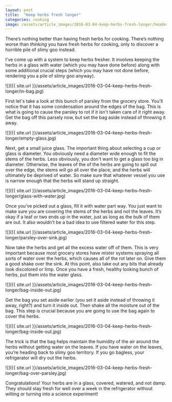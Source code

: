 ```yaml
---
layout: post
title:  "Keep herbs fresh longer"
categories: cooking
image: /assets/article_images/2016-03-04-keep-herbs-fresh-longer/header.jpg
---
```


There’s nothing better than having fresh herbs for cooking. There’s nothing worse than _thinking_ you have fresh herbs for cooking, only to discover a horrible pile of slimy goo instead.

I've come up with a system to keep herbs fresher. It involves keeping the herbs in a glass with water (which you may have done before) along with some additional crucial steps (which you may have not done before, rendering you a pile of slimy goo anyway).

![]({{ site.url }}/assets/article_images/2016-03-04-keep-herbs-fresh-longer/in-bag.jpg)

First let's take a look at this bunch of parsley from the grocery store. You'll notice that it has some condensation around the edges of the bag. This is what is going to cause the parsley to rot if it isn't taken care of it right away. Get the bag off this parsely now, but set the bag aside instead of throwing it away.

![]({{ site.url }}/assets/article_images/2016-03-04-keep-herbs-fresh-longer/empty-glass.jpg)

Next, get a small juice glass. The important thing about selecting a cup or glass is diameter. You obviously need a diameter wide enough to fit the stems of the herbs. Less obviously, you don't want to get a glass too big in diameter. Otherwise, the leaves of the of the herbs are going to spill out over the edge, the stems will go all over the place, and the herbs will ultimately be deprived of water. So make sure that whatever vessel you use is narrow enough that the herbs will stand up straight.

![]({{ site.url }}/assets/article_images/2016-03-04-keep-herbs-fresh-longer/glass-with-water.jpg)

Once you’ve picked out a glass, fill it with water part way. You just want to make sure you are covering the stems of the herbs and not the leaves. It’s okay if a leaf or two ends up in the water, just as long as the bulk of them are out. It also wouldn’t be a bad idea to use filtered water for this step.

![]({{ site.url }}/assets/article_images/2016-03-04-keep-herbs-fresh-longer/parsley-over-sink.jpg)

Now take the herbs and get all the excess water off of them. This is very important because most grocery stores have mister systems spraying all sorts of water over the herbs, which causes all of the rot later on. Give them a good shake over the sink. At this point, also take out any bits that already look discolored or limp. Once you have a fresh, healthy looking bunch of herbs, put them into the water glass.


![]({{ site.url }}/assets/article_images/2016-03-04-keep-herbs-fresh-longer/bag-inside-out.jpg)

Get the bag you set aside earlier (you set it aside instead of throwing it away, right?) and turn it inside out. Then shake all the moisture out of the bag. This step is crucial because you are going to use the bag again to cover the herbs.

![]({{ site.url }}/assets/article_images/2016-03-04-keep-herbs-fresh-longer/bag-inside-out.jpg)

The trick is that the bag helps maintain the humidity of the air around the herbs without getting water on the leaves. If you have water on the leaves, you’re heading back to slimy goo territory. If you go bagless, your refrigerator will dry out the herbs.

![]({{ site.url }}/assets/article_images/2016-03-04-keep-herbs-fresh-longer/bag-over-parsley.jpg)

Congratulations! Your herbs are in a glass, covered, watered, and not damp. They should stay fresh for well over a week in the refrigerator without wilting or turning into a science experiment! 
